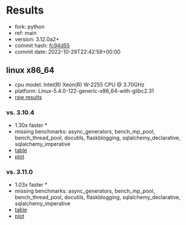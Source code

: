 # Results

- fork: python
- ref: main
- version: 3.12.0a2+
- commit hash: [fc94d55](https://github.com/python/cpython/commit/fc94d55)
- commit date: 2022-10-29T22:42:59+00:00

## linux x86_64

- cpu model: Intel(R) Xeon(R) W-2255 CPU @ 3.70GHz
- platform: Linux-5.4.0-122-generic-x86_64-with-glibc2.31
- [raw results](bm-20221029-linux-x86_64-python-main-3.12.0a2%2B-fc94d55.json)

### vs. 3.10.4

- 1.30x faster \*
- missing benchmarks: async_generators, bench_mp_pool, bench_thread_pool, docutils, flaskblogging, sqlalchemy_declarative, sqlalchemy_imperative
- [table](bm-20221029-linux-x86_64-python-main-3.12.0a2%2B-fc94d55-vs-3.10.4.md)
- [plot](bm-20221029-linux-x86_64-python-main-3.12.0a2%2B-fc94d55-vs-3.10.4.png)

### vs. 3.11.0

- 1.03x faster \*
- missing benchmarks: async_generators, bench_mp_pool, bench_thread_pool, docutils, flaskblogging, sqlalchemy_declarative, sqlalchemy_imperative
- [table](bm-20221029-linux-x86_64-python-main-3.12.0a2%2B-fc94d55-vs-3.11.0.md)
- [plot](bm-20221029-linux-x86_64-python-main-3.12.0a2%2B-fc94d55-vs-3.11.0.png)

